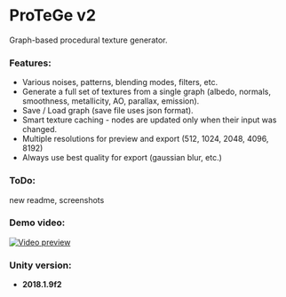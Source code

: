 # ProTeGe v2

Graph-based procedural texture generator.

### Features:
* Various noises, patterns, blending modes, filters, etc.
* Generate a full set of textures from a single graph (albedo, normals, smoothness, metallicity, AO, parallax, emission).
* Save / Load graph (save file uses json format).
* Smart texture caching - nodes are updated only when their input was changed.
* Multiple resolutions for preview and export (512, 1024, 2048, 4096, 8192)
* Always use best quality for export (gaussian blur, etc.)

### ToDo:
new readme, screenshots

### Demo video:
[![Video preview](https://img.youtube.com/vi/QU9ibimIrM4/0.jpg)](https://youtu.be/QU9ibimIrM4)

### Unity version:
* **2018.1.9f2**

